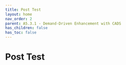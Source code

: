 ```yaml
---
title: Post Test
layout: home
nav_order: 2
parent: A5.3.1 - Demand-Driven Enhancement with CADS
has_children: false
has_toc: false
---
```


<script
  src="https://cdn.mathjax.org/mathjax/latest/MathJax.js?config=TeX-AMS-MML_HTMLorMML"
  type="text/javascript">
</script>

# Post Test


> ## 
